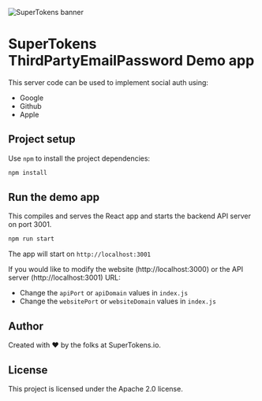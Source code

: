 ![SuperTokens banner](https://raw.githubusercontent.com/supertokens/supertokens-logo/master/images/Artboard%20%E2%80%93%2027%402x.png)

# SuperTokens ThirdPartyEmailPassword Demo app

This server code can be used to implement social auth using:

-   Google
-   Github
-   Apple

## Project setup

Use `npm` to install the project dependencies:

```bash
npm install
```

## Run the demo app

This compiles and serves the React app and starts the backend API server on port 3001.

```bash
npm run start
```

The app will start on `http://localhost:3001`

If you would like to modify the website (http://localhost:3000) or the API server (http://localhost:3001) URL:

-   Change the `apiPort` or `apiDomain` values in `index.js`
-   Change the `websitePort` or `websiteDomain` values in `index.js`

## Author

Created with :heart: by the folks at SuperTokens.io.

## License

This project is licensed under the Apache 2.0 license.
